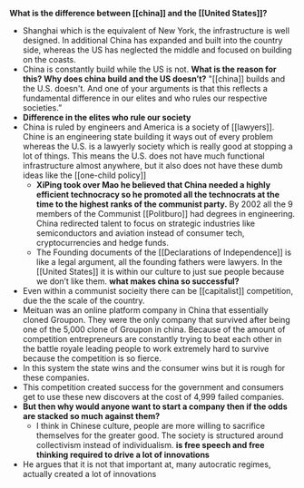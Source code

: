 

**What is the difference between [[china]] and the [[United States]]?**
- Shanghai which is the equivalent of New York, the infrastructure is well designed. In additional China has expanded and built into the country side, whereas the US has neglected the middle and focused on building on the coasts.
- China is constantly build while the US is not.
**What is the reason for this? Why does china build and the US doesn’t?**
"[[china]] builds and the U.S. doesn't. And one of your arguments is that this reflects a fundamental difference in our elites and who rules our respective societies.”
- **Difference in the elites who rule our society**
- China is ruled by engineers and America is a society of [[lawyers]]. Chine is an engineering state building it ways out of every problem whereas the U.S. is a lawyerly society which is really good at stopping a lot of things. This means the U.S. does not have much functional infrastructure almost anywhere, but it also does not have these dumb ideas like the [[one-child policy]]
	- **XiPing took over Mao he believed that China needed a highly efficient technocracy so he promoted all the technocrats at the time to the highest ranks of the communist party.** By 2002 all the 9 members of the Communist [[Politburo]] had degrees in engineering. China redirected talent to focus on strategic industries like semiconductors and aviation instead of consumer tech, cryptocurrencies and hedge funds.
	- The Founding documents of the [[Declarations of Independence]] is like a legal argument, all the founding fathers were lawyers. In the [[United States]] it is within our culture to just sue people because we don’t like them.
**what makes china so successful?**
- Even within a communist socieity there can be [[capitalist]] competition, due the the scale of the country.
- Meituan was an online platform company in China that essentially cloned Groupon. They were the only company that survived after being one of the 5,000 clone of Groupon in china. Because of the amount of competition entrepreneurs are constantly trying to beat each other in the battle royale leading people to work extremely hard to survive because the competition is so fierce.
- In this system the state wins and the consumer wins but it is rough for these companies. 
- This competition created success for the government and consumers get to use these new discovers at the cost of 4,999 failed companies. 
- **But then why would anyone want to start a company then if the odds are stacked so much against them?**
	- I think in Chinese culture, people are more willing to sacrifice themselves for the greater good. The society is structured around collectivism instead of individualism.
**is free speech and free thinking required to drive a lot of innovations**
- He argues that it is not that important at, many autocratic regimes, actually created a lot of innovations 
